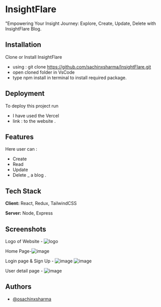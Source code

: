 
# InsightFlare

"Empowering Your Insight Journey: Explore, Create, Update, Delete with InsightFlare Blog.

## Installation

Clone or Install InsightFlare 
- using : git clone https://github.com/sachinxsharma/InsightFlare.git
- open cloned folder in VsCode
- type npm install in terminal to install required package. 




    
## Deployment

To deploy this project run

- I have used the Vercel 
- link : 
to the website . 


## Features

Here user can :
- Create 
- Read 
- Update
- Delete _ a blog .
  


## Tech Stack

**Client:** React, Redux, TailwindCSS

**Server:** Node, Express


## Screenshots

Logo of Website - ![logo](https://github.com/sachinxsharma/InsightFlare/assets/117962612/906daf49-3ce4-40be-b095-90abb04ecb28)

Home Page-![image](https://github.com/sachinxsharma/InsightFlare/assets/117962612/6847e66d-c90c-4390-81dc-503377205d91)

Login page & Sign Up - ![image](https://github.com/sachinxsharma/InsightFlare/assets/117962612/5e67a713-d067-4898-9ea9-8f347b4f7ce1)
![image](https://github.com/sachinxsharma/InsightFlare/assets/117962612/32dc7f42-5572-44d1-bace-5ae3ef9b5083)

User detail page - ![image](https://github.com/sachinxsharma/InsightFlare/assets/117962612/b7d799e0-a223-4ba4-a9a2-4bc7d969dd99)


## Authors

- [@osachinxsharma](https://sachin-sharma-portfolio.vercel.app/)










